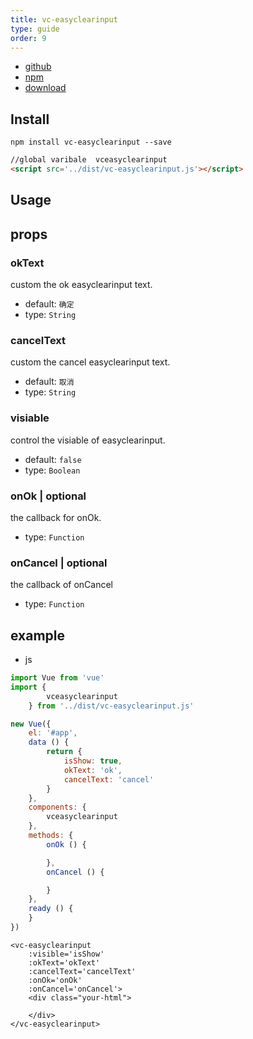 ```yaml
---
title: vc-easyclearinput
type: guide
order: 9
---
```


* [github](https://github.com/iwaimai-bi-fe/vc-easyclearinput)
* [npm](https://www.npmjs.com/package/vc-easyclearinput)
* [download](https://github.com/iwaimai-bi-fe/vc-easyclearinput/archive/master.zip)

## Install

```npm
npm install vc-easyclearinput --save
```

```html
//global varibale  vceasyclearinput
<script src='../dist/vc-easyclearinput.js'></script>
```

## Usage

## props

### okText

custom the ok easyclearinput text.

* default: `确定`
* type: `String`

### cancelText

custom the cancel easyclearinput text.

* default: `取消`
* type: `String`

### visiable

control the visiable of easyclearinput.

* default: `false`
* type: `Boolean` 

### onOk | optional

the callback for onOk.

* type: `Function`

### onCancel | optional

the callback of onCancel

* type: `Function`


## example

* js

```js
import Vue from 'vue'
import {
        vceasyclearinput
    } from '../dist/vc-easyclearinput.js'

new Vue({
    el: '#app',
    data () {
        return {
            isShow: true,
            okText: 'ok',
            cancelText: 'cancel'
        }
    },
    components: {
        vceasyclearinput
    },
    methods: {
        onOk () {

        },
        onCancel () {

        }
    },
    ready () {
    }
})
```

```vue
<vc-easyclearinput 
    :visible='isShow'
    :okText='okText'
    :cancelText='cancelText'
    :onOk='onOk'
    :onCancel='onCancel'>
    <div class="your-html">
        
    </div>     
</vc-easyclearinput>
```
